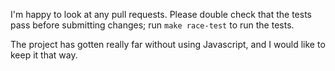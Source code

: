 I'm happy to look at any pull requests. Please double check that the tests pass
before submitting changes; run `make race-test` to run the tests.

The project has gotten really far without using Javascript, and I would like to
keep it that way.
